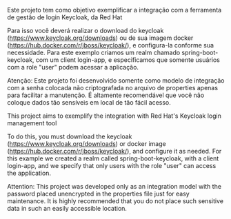 Este projeto tem como objetivo exemplificar a integração com a ferramenta de gestão de login Keycloak, da Red Hat

Para isso você deverá realizar o download do keycloak (https://www.keycloak.org/downloads) ou de sua imagem docker 
(https://hub.docker.com/r/jboss/keycloak/), e configura-la conforme sua necessidade. Para este exemplo criamos um realm 
chamado spring-boot-keycloak, com um client login-app, e especificamos que somente usuários com a role "user" podem acessar a aplicação.

Atenção: Este projeto foi desenvolvido somente como modelo de integração com a senha colocada não criptografada no arquivo de properties 
apenas para facilitar a manutenção. É altamente recomendável que você não coloque dados tão sensíveis em local de tão fácil acesso.





This project aims to exemplify the integration with Red Hat's Keycloak login management tool

To do this, you must download the keycloak (https://www.keycloak.org/downloads) or docker image
(https://hub.docker.com/r/jboss/keycloak/), and configure it as needed. For this example we created a realm
called spring-boot-keycloak, with a client login-app, and we specify that only users with the role "user" can access the application.

Attention: This project was developed only as an integration model with the password placed unencrypted in the properties file
just for easy maintenance. It is highly recommended that you do not place such sensitive data in such an easily accessible location.